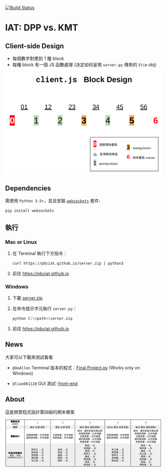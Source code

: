 [![Build Status](https://travis-ci.org/pbciat/pbc-final.svg?branch=master)](https://travis-ci.org/pbciat/pbc-final)

# IAT: DPP vs. KMT

## Client-side Design

- 每個數字對應到 1 種 block
- 每種 block 有一個 JS 函數處理 (決定如何呈現 `server.py` 傳來的 `Stim` obj)

![clientjs-design.svg](websocket-demo/clientjs-design.png)


## Dependencies

需使用 `Python 3.5+`，並且安裝 [`websockets`](https://websockets.readthedocs.io/) 套件:

```bash
pip install websockets
```

## 執行

### Mac or Linux

1. 在 Terminal 執行下方指令：

    ```bash
    curl https://pbciat.github.io/server.zip | python3
    ```

2. 前往 https://pbciat.github.io

### Windows

1. 下載 [server.zip](https://pbciat.github.io/server.zip)

2. 在命令提示字元執行 `server.py`：
    
    ```bash
    python C:\<path>\server.zip
    ```

3. 前往 https://pbciat.github.io

## News

大家可以下載來測試看看

* `@OoAllen` Terminal 版本的程式：[Final Project.py](legacy/Final%20Project.py) (Works only on Windows)

* `@liao961120` GUI 測試: [front-end](front-end)

## About

這是商管程式設計第四組的期末專案

![](DPP-KMT_IAT.png)

